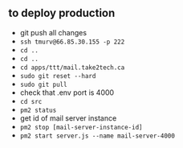 ## to deploy production
- git push all changes
- `ssh tmurv@66.85.30.155 -p 222`
- `cd ..`
- `cd ..`
- `cd apps/ttt/mail.take2tech.ca`
- `sudo git reset --hard`
- `sudo git pull`
- check that .env port is 4000
- `cd src`
- `pm2 status`
- get id of mail server instance
- `pm2 stop [mail-server-instance-id]`
- `pm2 start server.js --name mail-server-4000`